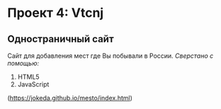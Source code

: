 # Проект 4: Vtcnj

## Одностраничный сайт 
Сайт для добавления мест где Вы побывали в России.
 _Сверстано с помощью:_ 
1. HTML5
2. JavaScript

(https://jokeda.github.io/mesto/index.html)